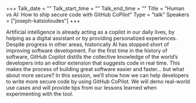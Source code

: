 +++
Talk_date = ""
Talk_start_time = ""
Talk_end_time = ""
Title = "Human vs AI: How to ship secure code with GitHub CoPilot"
Type = "talk"
Speakers = ["joseph-katsioloudes"]
+++

Artificial intelligence is already acting as a copilot in our daily lives, by helping as a digital assistant or by providing personalized experiences. Despite progress in other areas, historically AI has stopped short of improving software development. For the first time in the history of software, GitHub Copilot distills the collective knowledge of the world’s developers into an editor extension that suggests code in real time. This makes the process of building great software easier and faster… but what about more secure? In this session, we’ll show how we can help developers to write more secure code by using GitHub CoPilot. We will demo real-world use cases and will provide tips from our lessons learned when experimenting with the tool.